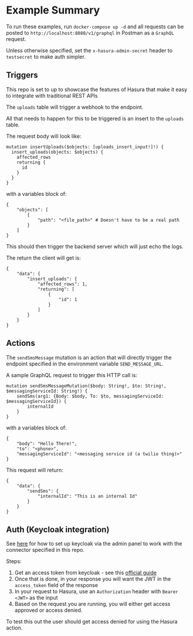 # Example Summary

To run these examples, run `docker-compose up -d` and all requests can be posted to `http://localhost:8080/v1/graphql` in Postman
as a `GraphQL` request.

Unless otherwise specified, set the `x-hasura-admin-secret` header to `testsecret` to make auth simpler.

## Triggers

This repo is set to up to showcase the features of Hasura that make it easy to integrate with traditional REST APIs

The `uploads` table will trigger a webhook to the endpoint.

All that needs to happen for this to be triggered is an insert to the `uploads` table.

The request body will look like:

```
mutation insertUploads($objects: [uploads_insert_input!]!) {
  insert_uploads(objects: $objects) {
    affected_rows
    returning {
      id
    }
  }
}
```

with a variables block of:

```
{
    "objects": [
        {
            "path": "<file_path>" # Doesn't have to be a real path
        }
    ]
}
```

This should then trigger the backend server which will just echo the logs.

The return the client will get is:

```
{
    "data": {
        "insert_uploads": {
            "affected_rows": 1,
            "returning": [
                {
                    "id": 1
                }
            ]
        }
    }
}
```

## Actions

The `sendSmsMessage` mutation is an action that will directly trigger the endpoint specified in the environment variable `SEND_MESSAGE_URL`.

A sample GraphQL request to trigger this HTTP call is:

```
mutation sendSmsMessageMutation($body: String!, $to: String!, $messagingServiceId: String!) {
    sendSms(arg1: {Body: $body, To: $to, messagingServiceId: $messagingServiceId}) {
        internalId
    }
}
```

with a variables block of:

```
{
    "body": "Hello There!",
    "to": "<phone>",
    "messagingServiceId": "<messaging service id (a twilio thing)>"
}
```

This request will return:

```
{
    "data": {
        "sendSms": {
            "internalId": "This is an internal Id"
        }
    }
}
```

## Auth (Keycloak integration)

See [here](https://github.com/httpsOmkar/keycloak-hasura-connector/tree/master/docs) for how to set up keycloak via the admin panel to work with the connector specified in this repo.

Steps:
1. Get an access token from keycloak - see this [official guide](https://developers.redhat.com/blog/2020/01/29/api-login-and-jwt-token-generation-using-keycloak/)
2. Once that is done, in your response you will want the JWT in the `access_token` field of the response
3. In your request to Hasura, use an `Authorization` header with `Bearer <JWT>` as the input
4. Based on the request you are running, you will either get access approved or access denied.

To test this out the user should get access denied for using the Hasura action.